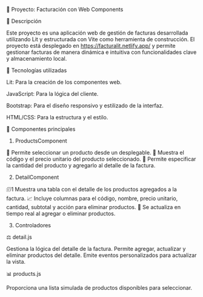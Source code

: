 
📄 Proyecto: Facturación con Web Components



🔎 Descripción

Este proyecto es una aplicación web de gestión de facturas desarrollada utilizando Lit y estructurada con Vite como herramienta de construcción. El proyecto está desplegado en https://facturalit.netlify.app/ y permite gestionar facturas de manera dinámica e intuitiva con funcionalidades clave y almacenamiento local.





🚀 Tecnologías utilizadas

Lit: Para la creación de los componentes web.

JavaScript: Para la lógica del cliente.

Bootstrap: Para el diseño responsivo y estilizado de la interfaz.

HTML/CSS: Para la estructura y el estilo.





🔹 Componentes principales

1. ProductsComponent

🔢 Permite seleccionar un producto desde un desplegable.
🔑 Muestra el código y el precio unitario del producto seleccionado.
🛒 Permite especificar la cantidad del producto y agregarlo al detalle de la factura.



2. DetailComponent

🗊1 Muestra una tabla con el detalle de los productos agregados a la factura.
📈 Incluye columnas para el código, nombre, precio unitario, cantidad, subtotal y acción para eliminar productos.
🔄 Se actualiza en tiempo real al agregar o eliminar productos.



3. Controladores

⚖️ detail.js

Gestiona la lógica del detalle de la factura.
Permite agregar, actualizar y eliminar productos del detalle.
Emite eventos personalizados para actualizar la vista.

📊 products.js

Proporciona una lista simulada de productos disponibles para seleccionar.